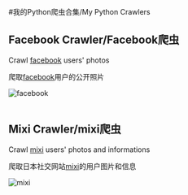 #我的Python爬虫合集/My Python Crawlers


## Facebook Crawler/Facebook爬虫

Crawl [facebook](https://www.facebook.com) users' photos 

爬取[facebook](https://www.facebook.com)用户的公开照片

![facebook](https://github.com/Stardust-/PythonCrawler/raw/master/MarkdownPic/facebook1.png)</br></br>

## Mixi Crawler/mixi爬虫

Crawl [mixi](https://mixi.jp) users' photos and informations

爬取日本社交网站[mixi](https://mixi.jp)的用户图片和信息

![mixi](https://github.com/Stardust-/PythonCrawler/raw/master/MarkdownPic/mixi1.png)

